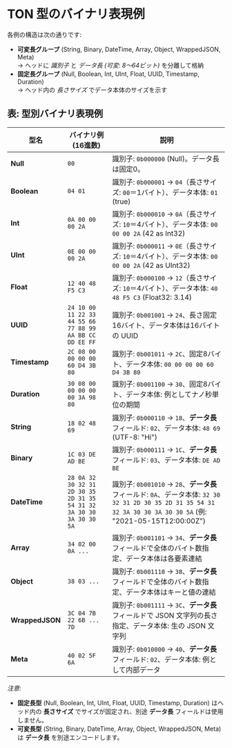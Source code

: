 # TON 型のバイナリ表現例

各例の構造は次の通りです:
- **可変長グループ** (String, Binary, DateTime, Array, Object, WrappedJSON, Meta)  
  → ヘッドに *識別子* と *データ長 (可変: 8～64ビット)* を分離して格納
- **固定長グループ** (Null, Boolean, Int, UInt, Float, UUID, Timestamp, Duration)  
  → ヘッド内の *長さサイズ* でデータ本体のサイズを示す

## 表: 型別バイナリ表現例

| 型名         | バイナリ例 (16進数)                                  | 説明                                                                                                          |
|--------------|-----------------------------------------------------|---------------------------------------------------------------------------------------------------------------|
| **Null**     | `00`                                              | 識別子: `0b000000` (Null)。データ長は固定0。                                                                 |
| **Boolean**  | `04 01`                                           | 識別子: `0b000001` → `04`（長さサイズ: `00`＝1バイト）、データ本体: `01` (true)                                |
| **Int**      | `0A 00 00 00 2A`                                   | 識別子: `0b000010` → `0A`（長さサイズ: `10`＝4バイト）、データ本体: `00 00 00 2A` (42 as Int32)                |
| **UInt**     | `0E 00 00 00 2A`                                   | 識別子: `0b000011` → `0E`（長さサイズ: `10`＝4バイト）、データ本体: `00 00 00 2A` (42 as UInt32)               |
| **Float**    | `12 40 48 F5 C3`                                   | 識別子: `0b000100` → `12`（長さサイズ: `10`＝4バイト）、データ本体: `40 48 F5 C3` (Float32: 3.14)              |
| **UUID**     | `24 10 00 11 22 33 44 55 66 77 88 99 AA BB CC DD EE FF` | 識別子: `0b001001` → `24`、長さ固定 16バイト、データ本体は16バイトの UUID                                    |
| **Timestamp**| `2C 08 00 00 00 00 60 D4 3B 80`                      | 識別子: `0b001011` → `2C`、固定8バイト、データ本体: `00 00 00 00 60 D4 3B 80`                                  |
| **Duration** | `30 08 00 00 00 00 00 3A 98 80`                      | 識別子: `0b001100` → `30`、固定8バイト、データ本体: 例としてナノ秒単位の期間                                       |
| **String**   | `18 02 48 69`                                     | 識別子: `0b000110` → `18`、**データ長**フィールド: `02`、データ本体: `48 69` (UTF-8: "Hi")                     |
| **Binary**   | `1C 03 DE AD BE`                                  | 識別子: `0b000111` → `1C`、**データ長**フィールド: `03`、データ本体: `DE AD BE`                                  |
| **DateTime** | `28 0A 32 30 32 31 2D 30 35 2D 31 35 54 31 32 3A 30 30 3A 30 30 5A` | 識別子: `0b001010` → `28`、**データ長**フィールド: `0A`、データ本体: `32 30 32 31 2D 30 35 2D 31 35 54 31 32 3A 30 30 3A 30 30 5A` (例: "2021-05-15T12:00:00Z")    |
| **Array**    | `34 02 00 0A ...`                                 | 識別子: `0b001101` → `34`、**データ長**フィールドで全体のバイト数指定、データ本体は各要素連結                         |
| **Object**   | `38 03 ...`                                       | 識別子: `0b001110` → `38`、**データ長**フィールドで全体のバイト数指定、データ本体はキーと値の連結                        |
| **WrappedJSON** | `3C 04 7B 22 6B ... 7D`                         | 識別子: `0b001111` → `3C`、**データ長**フィールドで JSON 文字列の長さ指定、データ本体: 生の JSON 文字列                  |
| **Meta**     | `40 02 5F 6A`                                     | 識別子: `0b010000` → `40`、**データ長**フィールド: `02`、データ本体: 例として内部データ                                  |

*注意*:  
- **固定長型** (Null, Boolean, Int, UInt, Float, UUID, Timestamp, Duration) はヘッド内の **長さサイズ** でサイズが固定され、別途 **データ長** フィールドは使用しません。  
- **可変長型** (String, Binary, DateTime, Array, Object, WrappedJSON, Meta) は **データ長** を別途エンコードします。  
